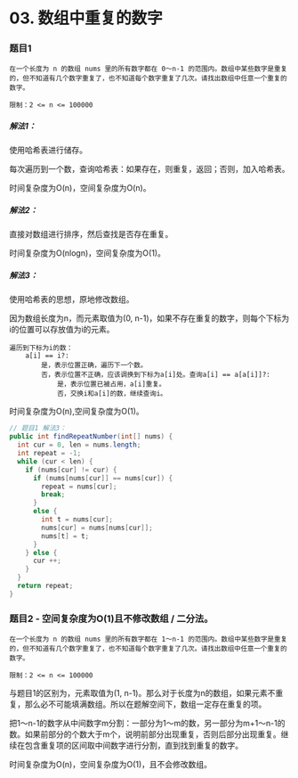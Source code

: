 # 03. 数组中重复的数字

### 题目1

```
在一个长度为 n 的数组 nums 里的所有数字都在 0～n-1 的范围内。数组中某些数字是重复的，但不知道有几个数字重复了，也不知道每个数字重复了几次。请找出数组中任意一个重复的数字。

限制：2 <= n <= 100000
```

##### 解法1：

使用哈希表进行储存。

每次遍历到一个数，查询哈希表：如果存在，则重复，返回；否则，加入哈希表。

时间复杂度为O(n)，空间复杂度为O(n)。

##### 解法2：

直接对数组进行排序，然后查找是否存在重复。

时间复杂度为O(nlogn)，空间复杂度为O(1)。

##### 解法3：

使用哈希表的思想，原地修改数组。

因为数组长度为n，而元素取值为(0, n-1)，如果不存在重复的数字，则每个下标为i的位置可以存放值为i的元素。

```
遍历到下标为i的数：
	a[i] == i?:
		是，表示位置正确，遍历下一个数。
		否，表示位置不正确，应该调换到下标为a[i]处。查询a[i] == a[a[i]]?:
			是，表示位置已被占用，a[i]重复。
			否，交换i和a[i]的数，继续查询i。
```

时间复杂度为O(n),空间复杂度为O(1)。

```java
// 题目1 解法3：
public int findRepeatNumber(int[] nums) {
  int cur = 0, len = nums.length;
  int repeat = -1;
  while (cur < len) {
    if (nums[cur] != cur) {
      if (nums[nums[cur]] == nums[cur]) {
        repeat = nums[cur];
        break;
      }
      else {
        int t = nums[cur];
        nums[cur] = nums[nums[cur]];
        nums[t] = t;
      }
    } else {
      cur ++;
    }
  }
  return repeat;
}
```



### 题目2 - 空间复杂度为O(1)且不修改数组 / 二分法。

```
在一个长度为 n 的数组 nums 里的所有数字都在 1～n-1 的范围内。数组中某些数字是重复的，但不知道有几个数字重复了，也不知道每个数字重复了几次。请找出数组中任意一个重复的数字。

限制：2 <= n <= 100000
```

与题目1的区别为，元素取值为(1, n-1)。那么对于长度为n的数组，如果元素不重复，那么必不可能填满数组。所以在题解空间下，数组一定存在重复的项。

把1～n-1的数字从中间数字m分割：一部分为1～m的数，另一部分为m+1～n-1的数。如果前部分的个数大于m个，说明前部分出现重复，否则后部分出现重复。继续在包含重复项的区间取中间数字进行分割，直到找到重复的数字。

时间复杂度为O(n)，空间复杂度为O(1)，且不会修改数组。